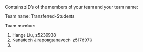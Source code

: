 Contains zID’s of the members of your team and your team name:

Team name: Transferred-Students

Team member: 

  1. Hange Liu, z5239938
  2. Kanadech Jirapongtanavech, z5176970
  3. 

